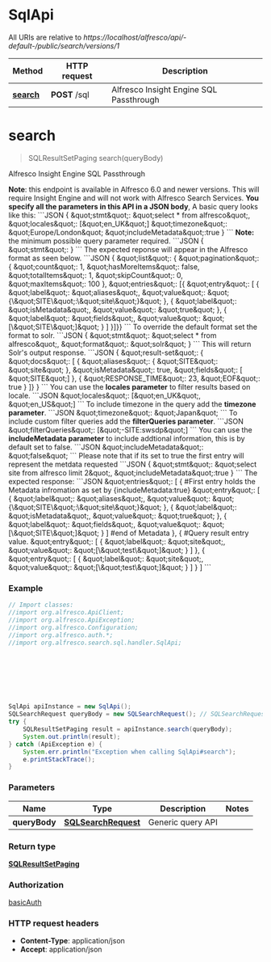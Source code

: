 # SqlApi

All URIs are relative to *https://localhost/alfresco/api/-default-/public/search/versions/1*

Method | HTTP request | Description
------------- | ------------- | -------------
[**search**](SqlApi.md#search) | **POST** /sql | Alfresco Insight Engine SQL Passthrough


<a name="search"></a>
# **search**
> SQLResultSetPaging search(queryBody)

Alfresco Insight Engine SQL Passthrough

**Note**: this endpoint is available in Alfresco 6.0 and newer versions. This will require Insight Engine and will not work with Alfresco Search Services.  **You specify all the parameters in this API in a JSON body**, A basic query looks like this:  &#x60;&#x60;&#x60;JSON {   \&quot;stmt\&quot;: \&quot;select * from alfresco\&quot;,   \&quot;locales\&quot;: [\&quot;en_UK\&quot;]   \&quot;timezone\&quot;: \&quot;Europe/London\&quot;   \&quot;includeMetadata\&quot;:true } &#x60;&#x60;&#x60;  **Note:** the minimum possible query parameter required. &#x60;&#x60;&#x60;JSON {   \&quot;stmt\&quot;: } &#x60;&#x60;&#x60; The expected reponse will appear in the Alfresco format as seen below. &#x60;&#x60;&#x60;JSON {   \&quot;list\&quot;: {     \&quot;pagination\&quot;: {       \&quot;count\&quot;: 1,       \&quot;hasMoreItems\&quot;: false,       \&quot;totalItems\&quot;: 1,       \&quot;skipCount\&quot;: 0,       \&quot;maxItems\&quot;: 100   },   \&quot;entries\&quot;: [{     \&quot;entry\&quot;: [       {         \&quot;label\&quot;: \&quot;aliases\&quot;,         \&quot;value\&quot;: \&quot;{\\\&quot;SITE\\\&quot;:\\\&quot;site\\\&quot;}\&quot;       },       {         \&quot;label\&quot;: \&quot;isMetadata\&quot;,         \&quot;value\&quot;: \&quot;true\&quot;       },       {         \&quot;label\&quot;: \&quot;fields\&quot;,         \&quot;value\&quot;: \&quot;[\\\&quot;SITE\\\&quot;]\&quot;       }     ]   }]}}   &#x60;&#x60;&#x60;   To override the default format set the format to solr.   &#x60;&#x60;&#x60;JSON   {     \&quot;stmt\&quot;: \&quot;select * from alfresco\&quot;,     \&quot;format\&quot;: \&quot;solr\&quot;   } &#x60;&#x60;&#x60; This will return Solr&#39;s output response. &#x60;&#x60;&#x60;JSON {   \&quot;result-set\&quot;: {   \&quot;docs\&quot;: [     {       \&quot;aliases\&quot;: {       \&quot;SITE\&quot;: \&quot;site\&quot;     },       \&quot;isMetadata\&quot;: true,       \&quot;fields\&quot;: [ \&quot;SITE\&quot;]     },     {         \&quot;RESPONSE_TIME\&quot;: 23,         \&quot;EOF\&quot;: true     }   ]} } &#x60;&#x60;&#x60;   You can use the **locales parameter** to filter results based on locale. &#x60;&#x60;&#x60;JSON \&quot;locales\&quot;: [\&quot;en_UK\&quot;, \&quot;en_US\&quot;] &#x60;&#x60;&#x60;  To include timezone in the query add the **timezone parameter**. &#x60;&#x60;&#x60;JSON \&quot;timezone\&quot;: \&quot;Japan\&quot; &#x60;&#x60;&#x60;  To include custom filter queries add the **filterQueries parameter**. &#x60;&#x60;&#x60;JSON \&quot;filterQueries\&quot;: [\&quot;-SITE:swsdp\&quot;] &#x60;&#x60;&#x60;  You can use the **includeMetadata parameter** to include addtional  information, this is by default set to false.  &#x60;&#x60;&#x60;JSON \&quot;includeMetadata\&quot;: \&quot;false\&quot; &#x60;&#x60;&#x60; Please note that if its set to true the first entry will represent the metdata requested   &#x60;&#x60;&#x60;JSON  {    \&quot;stmt\&quot;: \&quot;select site from alfresco limit 2\&quot;,    \&quot;includeMetadata\&quot;:true  } &#x60;&#x60;&#x60; The expected response: &#x60;&#x60;&#x60;JSON \&quot;entries\&quot;: [   {     #First entry holds the Metadata infromation as set by {includeMetadata:true}     \&quot;entry\&quot;: [       {         \&quot;label\&quot;: \&quot;aliases\&quot;,         \&quot;value\&quot;: \&quot;{\\\&quot;SITE\\\&quot;:\\\&quot;site\\\&quot;}\&quot;        },       {         \&quot;label\&quot;: \&quot;isMetadata\&quot;,         \&quot;value\&quot;: \&quot;true\&quot;       },       {         \&quot;label\&quot;: \&quot;fields\&quot;,         \&quot;value\&quot;: \&quot;[\\\&quot;SITE\\\&quot;]\&quot;       }     ]     #end of Metadata   },   {     #Query result entry value.     \&quot;entry\&quot;: [       {         \&quot;label\&quot;: \&quot;site\&quot;,         \&quot;value\&quot;: \&quot;[\\\&quot;test\\\&quot;]\&quot;       }     ]   },   {     \&quot;entry\&quot;: [     {       \&quot;label\&quot;: \&quot;site\&quot;,       \&quot;value\&quot;: \&quot;[\\\&quot;test\\\&quot;]\&quot;     }     ]   } ] &#x60;&#x60;&#x60; 

### Example
```java
// Import classes:
//import org.alfresco.ApiClient;
//import org.alfresco.ApiException;
//import org.alfresco.Configuration;
//import org.alfresco.auth.*;
//import org.alfresco.search.sql.handler.SqlApi;








SqlApi apiInstance = new SqlApi();
SQLSearchRequest queryBody = new SQLSearchRequest(); // SQLSearchRequest | Generic query API 
try {
    SQLResultSetPaging result = apiInstance.search(queryBody);
    System.out.println(result);
} catch (ApiException e) {
    System.err.println("Exception when calling SqlApi#search");
    e.printStackTrace();
}
```

### Parameters

Name | Type | Description  | Notes
------------- | ------------- | ------------- | -------------
 **queryBody** | [**SQLSearchRequest**](SQLSearchRequest.md)| Generic query API  |

### Return type

[**SQLResultSetPaging**](SQLResultSetPaging.md)

### Authorization

[basicAuth](../README.md#basicAuth)

### HTTP request headers

 - **Content-Type**: application/json
 - **Accept**: application/json

